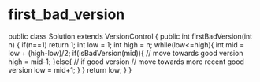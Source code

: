 # first_bad_version   
public class Solution extends VersionControl {
    public int firstBadVersion(int n) {
        if(n==1)
            return 1;
        int low = 1;
        int high = n;
        while(low<=high){
            int mid = low + (high-low)/2;
            if(isBadVersion(mid)){
                // move towards good version
                high = mid-1;
            }else{
                // if good version
                // move towards more recent good version
                low = mid+1;
            }
        }
        return low;
    }
}
